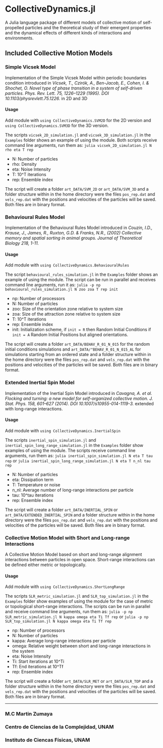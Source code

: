 # CollectiveDynamics.jl

A Julia language package of different models of collective motion of self-propelled particles and the theoretical study of their emergent properties and the dynamical effects of different kinds of interactions and environments.

## Included Collective Motion Models

### Simple Vicsek Model
Implementation of the Simple Vicsek Model within periodic boundaries condition introduced in *Vicsek, T., Czirók, A., Ben-Jacob, E., Cohen, I. & Shochet, O. Novel type of phase transition in a system of self-driven particles. Phys. Rev. Lett. 75, 1226–1229 (1995). DOI 10.1103/physrevlett.75.1226.* in 2D and 3D

#### Usage

Add module with `using CollectiveDynamics.SVM2D` for the 2D version and `using CollectiveDynamics.SVM3D` for the 3D version.

The scripts `vicsek_2D_simulation.jl` and `vicsek_3D_simulation.jl` in the `Examples` folder shows an example of using the module. Both scripts receive command line arguments, run them as: `julia vicsek_2D_simulation.jl N rho eta T rep`

* N: Number of particles
* rho: Density
* eta: Noise Intensity
* T:      10^T iterations
* rep:    Ensemble index

The script will create a folder `art_DATA/SVM_2D` or `art_DATA/SVM_3D` and a folder structure within in the home directory were the files `pos_rep.dat` and `vels_rep.dat` with the positions and velocities of the particles will be saved. Both files are in binary format.

### Behavioural Rules Model
Implementation of the Behavioural Rules Model introduced in *Couzin, I.D., Krause, J., James, R., Ruxton, G.D. & Franks, N.R., (2002) Collective memory and spatial sorting in animal groups. Journal of Theoretical Biology 218, 1-11.*

#### Usage

Add module with `using CollectiveDynamics.BehaviouralRules`

The script `behavioural_rules_simulation.jl` in the `Examples` folder shows an example of using the module. The script can be run in parallel and receives command line arguments, run it as: `julia -p np behavioural_rules_simulation.jl N zoo zoa T rep init`

* np: Number of processors
* N: Number of particles
* zoo: Size of the orientation zone relative to system size
* zoa: Size of the attraction zone relative to system size
* T:      10^T iterations
* rep:    Ensemble index
* init: Initialization scheme, if `init = R` then Random Initial Conditions if `init = A` Random Initial Positions but aligned orientations.

The script will create a folder `art_DATA/BEHAV_R_01_N_015` for the random initial conditions simulations and `art_DATA/"BEHAV_R_01_N_015_AL` for simulations starting from an ordered state and a folder structure within in the home directory were the files `pos_rep.dat` and `vels_rep.dat` with the positions and velocities of the particles will be saved. Both files are in binary format.

### Extended Inertial Spin Model
Implementation of the Inertial Spin Model introduced in *Cavagna, A. et al. Flocking and turning: a new model for self-organized collective motion. J. Stat. Phys. 158, 601–627 (2014). DOI 10.1007/s10955-014-1119-3.* extended with long-range interactions.

#### Usage

Add module with `using CollectiveDynamics.InertialSpin`

The scripts `inertial_spin_simulation.jl` and `inertial_spin_long_range_simulation.jl` in the `Examples` folder show examples of using the module. The scripts receive command line arguments, run them as: `julia inertial_spin_simulation.jl N eta T tau rep` or `julia inertial_spin_long_range_simulation.jl N eta T n_nl tau rep`

* N: Number of particles
* eta: Dissipation term
* T: Temperature or noise
* n_nl: Average number of long-range interactions per particle
* tau: 10^tau iterations
* rep:    Ensemble index

The script will create a folder `art_DATA/INERTIAL_SPIN` or `art_DATA/EXTENDED_INERTIAL_SPIN` and a folder structure within in the home directory were the files `pos_rep.dat` and `vels_rep.dat` with the positions and velocities of the particles will be saved. Both files are in binary format.


### Collective Motion Model with Short and Long-range Interactions
A Collective Motion Model based on short and long-range alignment interactions between particles in open space. Short-range interactions can be defined either metric or topologically.

#### Usage

Add module with `using CollectiveDynamics.ShortLongRange`

The scripts `SLR_metric_simulation.jl` and `SLR_top_simulation.jl` in the `Examples` folder show examples of using the module for the case of metric or topological short-range interactions. The scripts can be run in parallel and receive command line arguments, run them as: `julia -p np SLR_metric_simulation.jl N kappa omega eta Ti Tf rep` or `julia -p np SLR_top_simulation.jl N kappa omega eta Ti Tf rep`

* np: Number of processors
* N: Number of particles
* kappa: Average long-range interactions per particle
* omega: Relative weight between short and long-range interactions in the system
* eta: Noise Intensity
* Ti: Start iterations at 10^Ti
* Tf: End iterations at 10^Tf
* rep: Ensemble index

The script will create a folder `art_DATA/SLR_MET` or `art_DATA/SLR_TOP` and a folder structure within in the home directory were the files `pos_rep.dat` and `vels_rep.dat` with the positions and velocities of the particles will be saved. Both files are in binary format.

---

### M.C Martin Zumaya
### Centro de Ciencias de la Complejidad, UNAM
### Instituto de Ciencas Físicas, UNAM
